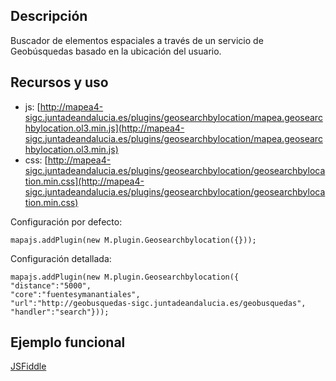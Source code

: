 ## Descripción

Buscador de elementos espaciales a través de un servicio de Geobúsquedas basado en la ubicación del usuario.

## Recursos y uso

- js: [http://mapea4-sigc.juntadeandalucia.es/plugins/geosearchbylocation/mapea.geosearchbylocation.ol3.min.js](http://mapea4-sigc.juntadeandalucia.es/plugins/geosearchbylocation/mapea.geosearchbylocation.ol3.min.js)
- css: [http://mapea4-sigc.juntadeandalucia.es/plugins/geosearchbylocation/geosearchbylocation.min.css](http://mapea4-sigc.juntadeandalucia.es/plugins/geosearchbylocation/geosearchbylocation.min.css)

Configuración por defecto:
```
mapajs.addPlugin(new M.plugin.Geosearchbylocation({}));
```

Configuración detallada:
```
mapajs.addPlugin(new M.plugin.Geosearchbylocation({
"distance":"5000",
"core":"fuentesymanantiales",
"url":"http://geobusquedas-sigc.juntadeandalucia.es/geobusquedas",
"handler":"search"}));
```

## Ejemplo funcional

[JSFiddle](http://jsfiddle.net/sigcJunta/hwq8at6e/)
